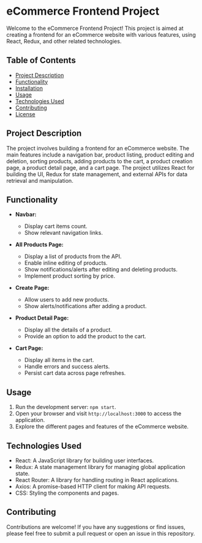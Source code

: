 
# eCommerce Frontend Project

Welcome to the eCommerce Frontend Project! This project is aimed at creating a frontend for an eCommerce website with various features, using React, Redux, and other related technologies.

## Table of Contents

- [Project Description](#project-description)
- [Functionality](#functionality)
- [Installation](#installation)
- [Usage](#usage)
- [Technologies Used](#technologies-used)
- [Contributing](#contributing)
- [License](#license)

## Project Description

The project involves building a frontend for an eCommerce website. The main features include a navigation bar, product listing, product editing and deletion, sorting products, adding products to the cart, a product creation page, a product detail page, and a cart page. The project utilizes React for building the UI, Redux for state management, and external APIs for data retrieval and manipulation.

## Functionality

- **Navbar:**
  - Display cart items count.
  - Show relevant navigation links.

- **All Products Page:**
  - Display a list of products from the API.
  - Enable inline editing of products.
  - Show notifications/alerts after editing and deleting products.
  - Implement product sorting by price.

- **Create Page:**
  - Allow users to add new products.
  - Show alerts/notifications after adding a product.

- **Product Detail Page:**
  - Display all the details of a product.
  - Provide an option to add the product to the cart.

- **Cart Page:**
  - Display all items in the cart.
  - Handle errors and success alerts.
  - Persist cart data across page refreshes.
## Usage

1. Run the development server: `npm start`.
2. Open your browser and visit `http://localhost:3000` to access the application.
3. Explore the different pages and features of the eCommerce website.

## Technologies Used

- React: A JavaScript library for building user interfaces.
- Redux: A state management library for managing global application state.
- React Router: A library for handling routing in React applications.
- Axios: A promise-based HTTP client for making API requests.
- CSS: Styling the components and pages.


## Contributing

Contributions are welcome! If you have any suggestions or find issues, please feel free to submit a pull request or open an issue in this repository.


